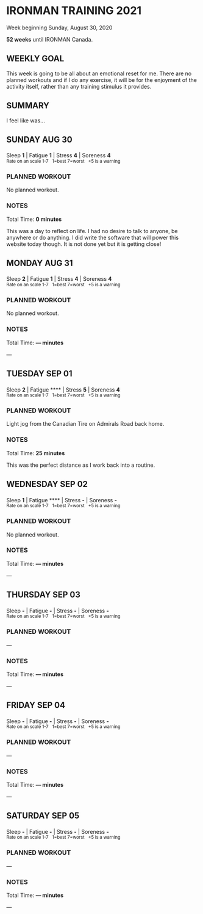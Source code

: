 # IRONMAN TRAINING 2021
Week beginning Sunday, August 30, 2020

**52 weeks** until IRONMAN Canada.

## WEEKLY GOAL
This week is going to be all about an emotional reset for me.  There are no planned workouts and if I do any exercise, it will be for the enjoyment of the activity itself, rather than any training stimulus it provides.  

## SUMMARY
I feel like was... <!--OVERTRAINING|ON THE EDGE|STAYING CONSISTENT|LAGGING A BIT-->

<!---->
## SUNDAY AUG 30
Sleep **1** | Fatigue **1** | Stress **4** | Soreness **4** 
<sup><br />Rate on an scale 1-7 &nbsp; 1=best 7=worst &nbsp; +5 is a warning</sup>

### PLANNED WORKOUT
No planned workout.

### NOTES
Total Time: **0 minutes**

This was a day to reflect on life.  I had no desire to talk to anyone, be anywhere or do anything.  I did write the software that will power this website today though.  It is not done yet but it is getting close!


<!---->
## MONDAY AUG 31
Sleep **2** | Fatigue **1** | Stress **4** | Soreness **4** 
<sup><br />Rate on an scale 1-7 &nbsp; 1=best 7=worst &nbsp; +5 is a warning</sup>

### PLANNED WORKOUT
No planned workout.

### NOTES
Total Time: **&mdash; minutes**

&mdash; 


<!---->
## TUESDAY SEP 01
Sleep **2** | Fatigue **** | Stress **5** | Soreness **4** 
<sup><br />Rate on an scale 1-7 &nbsp; 1=best 7=worst &nbsp; +5 is a warning</sup>

### PLANNED WORKOUT
Light jog from the Canadian Tire on Admirals Road back home.

### NOTES
Total Time: **25 minutes**

This was the perfect distance as I work back into a routine.


<!---->
## WEDNESDAY SEP 02
Sleep **1** | Fatigue **** | Stress **-** | Soreness **-** 
<sup><br />Rate on an scale 1-7 &nbsp; 1=best 7=worst &nbsp; +5 is a warning</sup>

### PLANNED WORKOUT
No planned workout.

### NOTES
Total Time: **&mdash; minutes**

&mdash; 


<!---->
## THURSDAY SEP 03
Sleep **-** | Fatigue **-** | Stress **-** | Soreness **-** 
<sup><br />Rate on an scale 1-7 &nbsp; 1=best 7=worst &nbsp; +5 is a warning</sup>

### PLANNED WORKOUT
&mdash; 

### NOTES
Total Time: **&mdash; minutes**

&mdash; 


<!---->
## FRIDAY SEP 04
Sleep **-** | Fatigue **-** | Stress **-** | Soreness **-** 
<sup><br />Rate on an scale 1-7 &nbsp; 1=best 7=worst &nbsp; +5 is a warning</sup>

### PLANNED WORKOUT
&mdash; 

### NOTES
Total Time: **&mdash; minutes**

&mdash; 


<!---->
## SATURDAY SEP 05
Sleep **-** | Fatigue **-** | Stress **-** | Soreness **-** 
<sup><br />Rate on an scale 1-7 &nbsp; 1=best 7=worst &nbsp; +5 is a warning</sup>

### PLANNED WORKOUT
&mdash; 

### NOTES
Total Time: **&mdash; minutes**

&mdash; 


<!---->